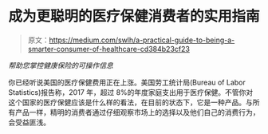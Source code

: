 # 成为更聪明的医疗保健消费者的实用指南

> 原文：<https://medium.com/swlh/a-practical-guide-to-being-a-smarter-consumer-of-healthcare-cd384b23cf23>

*帮助您掌控健康保险的可操作信息*

你已经听说美国的医疗保健费用正在上涨。美国劳工统计局(Bureau of Labor Statistics)报告称，2017 年，超过 8%的年度家庭支出用于医疗保健。不管你对这个国家的医疗保健应该是什么样的看法，在目前的状态下，它是一种产品。与所有产品一样，精明的消费者通过仔细观察市场上的选择以及他们自己的消费行为，会受益匪浅。